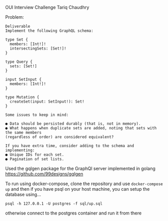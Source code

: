 OUI Interview Challenge
Tariq Chaudhry

Problem:
```
Deliverable
Implement the following GraphQL schema:

type Set {
  members: [Int!]!
  intersectingSets: [Set!]!
}

type Query {
  sets: [Set!]
}

input SetInput {
  members: [Int!]!
}

type Mutation {
  createSet(input: SetInput!): Set!
}

Some issues to keep in mind:

● Data should be persisted durably (that is, not in memory).
● What happens when duplicate sets are added, noting that sets with the same members
(regardless of order) are considered equivalent?

If you have extra time, consider adding to the schema and implementing:
● Unique IDs for each set.
● Pagination of set lists.
```

Used the gqlgen package for the GraphQl server implemented in golang
https://github.com/99designs/gqlgen

To run using docker-compose, clone the repository and use `docker-compose up`
and then if you have psql on your host machine, you can setup the database using...
```
psql -h 127.0.0.1 -U postgres -f sql/up.sql
```
otherwise connect to the postgres container and run it from there
